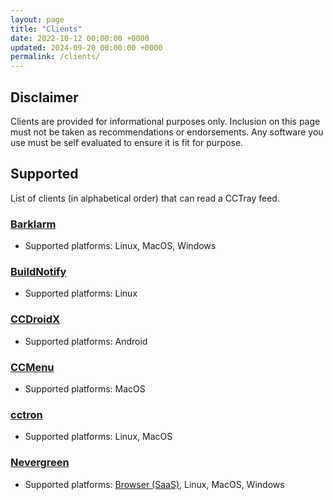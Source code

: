 ```yaml
---
layout: page
title: "Clients"
date: 2022-10-12 00:00:00 +0000
updated: 2024-09-20 00:00:00 +0000
permalink: /clients/
---
```


## Disclaimer

Clients are provided for informational purposes only. Inclusion on this page must not be taken
as recommendations or endorsements. Any software you use must be self evaluated to ensure it is fit for purpose.

## Supported

List of clients (in alphabetical order) that can read a CCTray feed.

### [Barklarm](https://www.barklarm.com/)

* Supported platforms: Linux, MacOS, Windows

### [BuildNotify](https://anaynayak.github.io/buildnotify/)

* Supported platforms: Linux

### [CCDroidX](https://github.com/vincent-paing/CCDroidX)

* Supported platforms: Android

### [CCMenu](https://ccmenu.org/)

* Supported platforms: MacOS

### [cctron](https://github.com/PH1P5/cctron)

* Supported platforms: Linux, MacOS

### [Nevergreen](https://github.com/build-canaries/nevergreen)

* Supported platforms: [Browser (SaaS)](https://nevergreen.io/), Linux, MacOS, Windows
